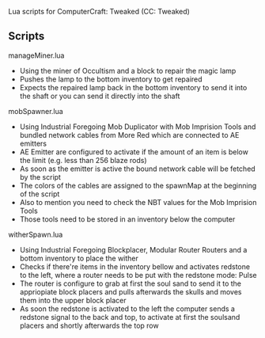 Lua scripts for ComputerCraft: Tweaked (CC: Tweaked)

Scripts
------------
manageMiner.lua
* Using the miner of Occultism and a block to repair the magic lamp
* Pushes the lamp to the bottom inventory to get repaired
* Expects the repaired lamp back in the bottom inventory to send it into the shaft or you can send it directly into the shaft

mobSpawner.lua
* Using Industrial Foregoing Mob Duplicator with Mob Imprision Tools and bundled network cables from More Red which are connected to AE emitters
* AE Emitter are configured to activate if the amount of an item is below the limit (e.g. less than 256 blaze rods)
* As soon as the emitter is active the bound network cable will be fetched by the script
* The colors of the cables are assigned to the spawnMap at the beginning of the script
* Also to mention you need to check the NBT values for the Mob Imprision Tools
* Those tools need to be stored in an inventory below the computer

witherSpawn.lua
* Using Industrial Foregoing Blockplacer, Modular Router Routers and a bottom inventory to place the wither
* Checks if there're items in the inventory bellow and activates redstone to the left, where a router needs to be put with the redstone mode: Pulse
* The router is configure to grab at first the soul sand to send it to the appriopiate block placers and pulls afterwards the skulls and moves them into the upper block placer
* As soon the redstone is activated to the left the computer sends a redstone signal to the back and top, to activate at first the soulsand placers and shortly afterwards the top row
